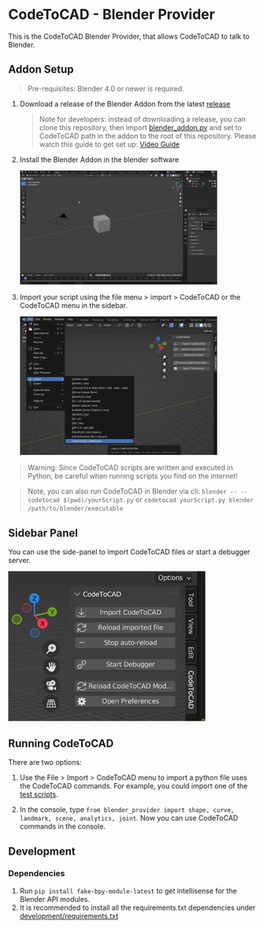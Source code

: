 # CodeToCAD - Blender Provider

This is the CodeToCAD Blender Provider, that allows CodeToCAD to talk to Blender.

## Addon Setup

> Pre-requisites: Blender 4.0 or newer is required.

1. Download a release of the Blender Addon from the latest [release](https://github.com/CodeToCAD/CodeToCAD/releases)
   > Note for developers: instead of downloading a release, you can clone this repository, then import [blender_addon.py](./blender_addon.py) and set to CodeToCAD path in the addon to the root of this repository. Please watch this guide to get set up: [Video Guide](https://youtu.be/YD_4nj0QUJ4)

2. Install the Blender Addon in the blender software

    <img src="https://raw.githubusercontent.com/CodeToCAD/CodeToCAD/develop/docs/images/Blender_Install_Addon.gif" width=400 />

3. Import your script using the file menu > import > CodeToCAD or the CodeToCAD menu in the sidebar.

   <img src="https://raw.githubusercontent.com/CodeToCAD/CodeToCAD/develop/docs/images/import_file_in_blender.png" width=400 />

> Warning: Since CodeToCAD scripts are written and executed in Python, be careful when running scripts you find on the internet!

> Note, you can also run CodeToCAD in Blender via cli: `blender -- --codetocad $(pwd)/yourScript.py` or `codetocad yourScript.py blender /path/to/blender/executable`

## Sidebar Panel

You can use the side-panel to import CodeToCAD files or start a debugger server.

<img src="https://raw.githubusercontent.com/CodeToCAD/CodeToCAD/develop/docs/images/blender_panel.png" width=400 />

## Running CodeToCAD

There are two options:

1. Use the File > Import > CodeToCAD menu to import a python file uses the CodeToCAD commands. For example, you could import one of the [test scripts](./tests/text.py).

2. In the console, type `from blender_provider import shape, curve, landmark, scene, analytics, joint`. Now you can use CodeToCAD commands in the console.


## Development

### Dependencies

1. Run `pip install fake-bpy-module-latest` to get intellisense for the Blender API modules.
2. It is recommended to install all the requirements.txt dependencies under [development/requirements.txt](../../development/requirements.txt)
